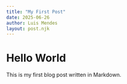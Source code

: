 ```yaml
---
title: "My First Post"
date: 2025-06-26
author: Luis Mendes
layout: post.njk
---
```


# Hello World

This is my first blog post written in Markdown.
